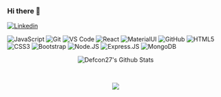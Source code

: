 ### Hi there 👋

<!--
**saeedchabok/saeedchabok** is a ✨ _special_ ✨ repository because its `README.md` (this file) appears on your GitHub profile.

Here are some ideas to get you started:

- 🔭 I’m currently working on ...
- 🌱 I’m currently learning ...
- 👯 I’m looking to collaborate on ...
- 🤔 I’m looking for help with ...
- 💬 Ask me about ...
- 📫 How to reach me: ...
- 😄 Pronouns: ...
- ⚡ Fun fact: ...
-->
[![Linkedin](https://img.shields.io/badge/-LinkedIn-blue?style=flat&logo=Linkedin&logoColor=white)](https://www.linkedin.com/in/saeed-chabok-771652231/)







![JavaScript](https://img.shields.io/badge/-JavaScript-black?style=plastic&logo=javascript)
![Git](https://img.shields.io/badge/-Git-black?style=plastic&logo=git)
![VS Code](https://img.shields.io/badge/-VS%20Code-007ACC?style=plastic&logo=visual-studio-code)
![React](https://img.shields.io/badge/-React-3b2e5a?style=plastic&logo=react)
![MaterialUI](https://img.shields.io/badge/-MaterialUI-0081CB?style=plastic&logo=material-UI)
![GitHub](https://img.shields.io/badge/-GitHub-181717?style=plastic&logo=github)
![HTML5](https://img.shields.io/badge/-HTML5-E34F26?style=plastic&logo=html5&logoColor=white)
![CSS3](https://img.shields.io/badge/-CSS3-1572B6?style=plastic&logo=css3)
![Bootstrap](https://img.shields.io/badge/-Bootstrap-563D7C?style=plastic&logo=bootstrap)
![Node.JS](https://img.shields.io/badge/-Node.JS-black?style=plastic&logo=Node.js) 
![Express.JS](https://img.shields.io/badge/-Express.JS-c7b198?style=plastic&logo=Express.JS)
![MongoDB](https://img.shields.io/badge/-MongoDB-black?style=plastic&logo=mongodb)


<p align="center">
<img align="center" src="https://github-readme-stats.vercel.app/api?username=saeedchabok&show_icons=true&line_height=21&theme=react" alt="Defcon27's Github Stats" />
</p> 
<br/> 
<p align="center">
<img align="center" src="https://github-readme-stats.vercel.app/api/top-langs/?username=saeedchabok&theme=react&line_height=27&layout=compact" />
<p/>
